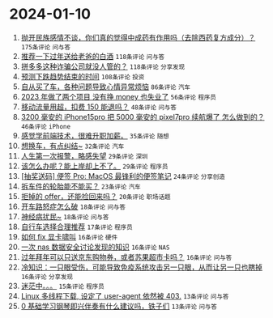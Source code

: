 # 2024-01-10

1. [抛开民族感情不谈，你们真的觉得中成药有作用吗（去除西药复方成分）？](https://www.v2ex.com/t/1007368) `175条评论` `问与答`
1. [推荐一下过年送给老爸的白酒](https://www.v2ex.com/t/1007379) `118条评论` `问与答`
1. [拼多多这种诈骗公司就没人管的？](https://www.v2ex.com/t/1007395) `118条评论` `分享发现`
1. [预测下跌趋势结束的时间](https://www.v2ex.com/t/1007350) `108条评论` `投资`
1. [自从买了车，各种问题导致心情异常烦恼](https://www.v2ex.com/t/1007429) `86条评论` `汽车`
1. [2023 年做了两个项目 没有挣 money 也失业了](https://www.v2ex.com/t/1007354) `56条评论` `程序员`
1. [移动流量用超，扣费 150 能退吗？](https://www.v2ex.com/t/1007372) `48条评论` `问与答`
1. [3200 毫安的 iPhone15pro 把 5000 毫安的 pixel7pro 续航爆了 怎么做到的？](https://www.v2ex.com/t/1007436) `46条评论` `iPhone`
1. [感觉学前端技术，很难升职加薪。](https://www.v2ex.com/t/1007466) `35条评论` `随想`
1. [想换车，有点纠结~](https://www.v2ex.com/t/1007521) `32条评论` `汽车`
1. [人生第一次报警，略感失望](https://www.v2ex.com/t/1007549) `29条评论` `深圳`
1. [该怎么办呢？能上岸却上不了。](https://www.v2ex.com/t/1007481) `29条评论` `程序员`
1. [[抽奖送码] 便签 Pro: MacOS 最锋利的便签笔记](https://www.v2ex.com/t/1007492) `24条评论` `分享创造`
1. [拆车件的轮胎能不能买？](https://www.v2ex.com/t/1007425) `23条评论` `汽车`
1. [拒掉的 offer，还能捡回来吗？](https://www.v2ex.com/t/1007411) `20条评论` `职场话题`
1. [开车路怒症怎么破](https://www.v2ex.com/t/1007526) `18条评论` `问与答`
1. [神经病扰民~](https://www.v2ex.com/t/1007364) `18条评论` `问与答`
1. [自行车选择合理推荐](https://www.v2ex.com/t/1007476) `17条评论` `程序员`
1. [如何 fix 显卡啸叫](https://www.v2ex.com/t/1007448) `16条评论` `硬件`
1. [一次 nas 数据安全讨论发现的知识](https://www.v2ex.com/t/1007363) `16条评论` `NAS`
1. [过年拜年可以只送京东购物券，或者苏果超市卡吗？](https://www.v2ex.com/t/1007357) `16条评论` `问与答`
1. [冷知识：一只眼受伤，可能导致免疫系统攻击另一只眼，从而让另一只也瞎掉](https://www.v2ex.com/t/1007348) `16条评论` `分享发现`
1. [迷茫中。。。](https://www.v2ex.com/t/1007433) `15条评论` `程序员`
1. [Linux 多线程下载, 设定了 user-agent 依然被 403.](https://www.v2ex.com/t/1007415) `13条评论` `问与答`
1. [0 基础学习钢琴即兴伴奏有什么建议吗，铁子们](https://www.v2ex.com/t/1007414) `13条评论` `问与答`
